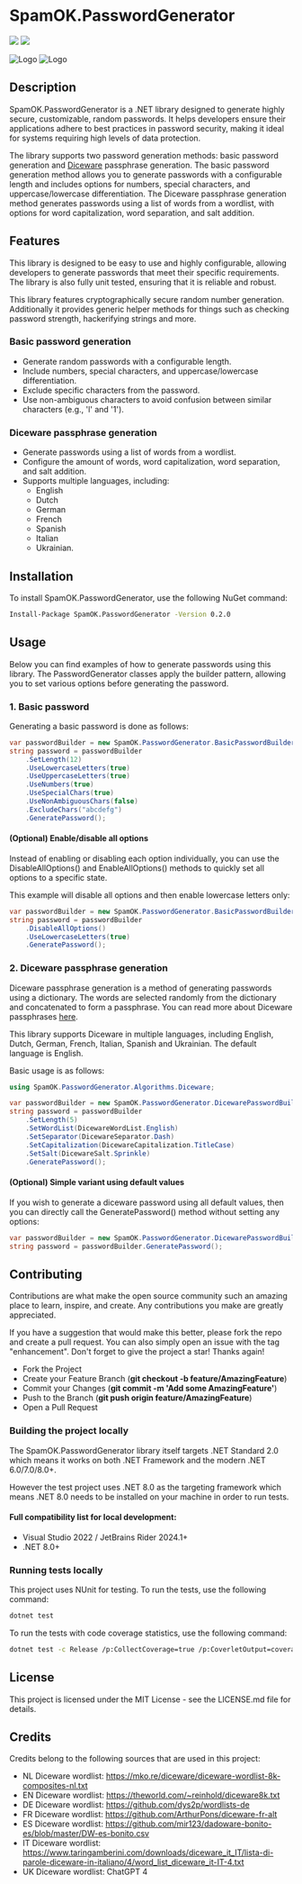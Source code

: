 # SpamOK.PasswordGenerator
[<img src="https://img.shields.io/github/v/release/SpamOK/SpamOK.PasswordGenerator?include_prereleases&logo=github">](https://github.com/SpamOK/SpamOK.PasswordGenerator/releases)  [<img src="https://img.shields.io/github/actions/workflow/status/SpamOK/SpamOK.PasswordGenerator/dotnet-build-run-tests.yml?label=tests">](https://github.com/SpamOK/SpamOK.PasswordGenerator/actions/workflows/dotnet-build-run-tests.yml)

![Logo](https://github.com/SpamOK/SpamOK.PasswordGenerator/assets/6917405/0934ecbf-2c79-432c-bb72-53ad806e8ad4#gh-dark-mode-only)
![Logo](https://github.com/SpamOK/SpamOK.PasswordGenerator/assets/6917405/4305b6d8-3078-4202-8e08-e6579237917e#gh-light-mode-only)


## Description

SpamOK.PasswordGenerator is a .NET library designed to generate highly secure, customizable, random passwords. It helps developers ensure their applications adhere to best practices in password security, making it ideal for systems requiring high levels of data protection.

The library supports two password generation methods: basic password generation and [Diceware](https://theworld.com/~reinhold/diceware.html) passphrase generation. The basic password generation method allows you to generate passwords with a configurable length and includes options for numbers, special characters, and uppercase/lowercase differentiation. The Diceware passphrase generation method generates passwords using a list of words from a wordlist, with options for word capitalization, word separation, and salt addition.

## Features
This library is designed to be easy to use and highly configurable, allowing developers to generate passwords that meet their specific requirements. The library is also fully unit tested, ensuring that it is reliable and robust.

This library features cryptographically secure random number generation. Additionally it provides generic helper methods
for things such as checking password strength, hackerifying strings and more.

### Basic password generation
- Generate random passwords with a configurable length.
- Include numbers, special characters, and uppercase/lowercase differentiation.
- Exclude specific characters from the password.
- Use non-ambiguous characters to avoid confusion between similar characters (e.g., 'l' and '1').

### Diceware passphrase generation
- Generate passwords using a list of words from a wordlist.
- Configure the amount of words, word capitalization, word separation, and salt addition.
- Supports multiple languages, including:
  - English
  - Dutch
  - German
  - French
  - Spanish
  - Italian
  - Ukrainian.

## Installation

To install SpamOK.PasswordGenerator, use the following NuGet command:

```bash
Install-Package SpamOK.PasswordGenerator -Version 0.2.0
```

## Usage
Below you can find examples of how to generate passwords using this library.
The PasswordGenerator classes apply the builder pattern, allowing you to set various options before generating the password.

### 1. Basic password
Generating a basic password is done as follows:
```csharp
var passwordBuilder = new SpamOK.PasswordGenerator.BasicPasswordBuilder();
string password = passwordBuilder
    .SetLength(12)
    .UseLowercaseLetters(true)
    .UseUppercaseLetters(true)
    .UseNumbers(true)
    .UseSpecialChars(true)
    .UseNonAmbiguousChars(false)
    .ExcludeChars("abcdefg")
    .GeneratePassword();
```

#### (Optional) Enable/disable all options

Instead of enabling or disabling each option individually, you can use the
DisableAllOptions() and EnableAllOptions() methods to quickly set all options to a specific state.

This example will disable all options and then enable lowercase letters only:

```csharp
var passwordBuilder = new SpamOK.PasswordGenerator.BasicPasswordBuilder();
string password = passwordBuilder
    .DisableAllOptions()
    .UseLowercaseLetters(true)
    .GeneratePassword();
```

### 2. Diceware passphrase generation
Diceware passphrase generation is a method of generating passwords using a dictionary. The words are selected randomly from the dictionary and concatenated to form a passphrase.
You can read more about Diceware passphrases [here](https://en.wikipedia.org/wiki/Diceware).

This library supports Diceware in multiple languages, including English, Dutch, German, French, Italian, Spanish and Ukrainian. The default language is English.

Basic usage is as follows:
```csharp
using SpamOK.PasswordGenerator.Algorithms.Diceware;

var passwordBuilder = new SpamOK.PasswordGenerator.DicewarePasswordBuilder();
string password = passwordBuilder
    .SetLength(5)
    .SetWordList(DicewareWordList.English)
    .SetSeparator(DicewareSeparator.Dash)
    .SetCapitalization(DicewareCapitalization.TitleCase)
    .SetSalt(DicewareSalt.Sprinkle)
    .GeneratePassword();
```

#### (Optional) Simple variant using default values
If you wish to generate a diceware password using all default values, then you can directly call the GeneratePassword() method without setting any options:

```csharp
var passwordBuilder = new SpamOK.PasswordGenerator.DicewarePasswordBuilder();
string password = passwordBuilder.GeneratePassword();
```

## Contributing
Contributions are what make the open source community such an amazing place to learn, inspire, and create. Any contributions you make are greatly appreciated.

If you have a suggestion that would make this better, please fork the repo and create a pull request. You can also simply open an issue with the tag "enhancement".
Don't forget to give the project a star! Thanks again!

* Fork the Project
* Create your Feature Branch (**git checkout -b feature/AmazingFeature**)
* Commit your Changes (**git commit -m 'Add some AmazingFeature'**)
* Push to the Branch (**git push origin feature/AmazingFeature**)
* Open a Pull Request

### Building the project locally
The SpamOK.PasswordGenerator library itself targets .NET Standard 2.0 which means it works on both .NET Framework and the modern .NET 6.0/7.0/8.0+.

However the test project uses .NET 8.0 as the targeting framework which means .NET 8.0 needs to be installed on your machine in order to run tests.

#### Full compatibility list for local development:
- Visual Studio 2022 / JetBrains Rider 2024.1+
- .NET 8.0+

### Running tests locally
This project uses NUnit for testing. To run the tests, use the following command:

```bash
dotnet test
```

To run the tests with code coverage statistics, use the following command:

```bash
dotnet test -c Release /p:CollectCoverage=true /p:CoverletOutput=coverage /p:CoverletOutputFormat=opencover
```

## License
This project is licensed under the MIT License - see the LICENSE.md file for details.

## Credits
Credits belong to the following sources that are used in this project:

- NL Diceware wordlist: https://mko.re/diceware/diceware-wordlist-8k-composites-nl.txt
- EN Diceware wordlist: https://theworld.com/~reinhold/diceware8k.txt
- DE Diceware wordlist: https://github.com/dys2p/wordlists-de
- FR Diceware wordlist: https://github.com/ArthurPons/diceware-fr-alt
- ES Diceware wordlist: https://github.com/mir123/dadoware-bonito-es/blob/master/DW-es-bonito.csv
- IT Diceware wordlist: https://www.taringamberini.com/downloads/diceware_it_IT/lista-di-parole-diceware-in-italiano/4/word_list_diceware_it-IT-4.txt
- UK Diceware wordlist: ChatGPT 4

